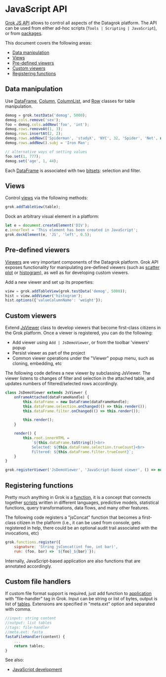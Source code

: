 <!-- TITLE: JavaScript API -->
<!-- SUBTITLE: -->

# JavaScript API

[Grok JS API](api/grok_api.js.html) allows to control all aspects of the Datagrok platform. The API
can be used from either ad-hoc scripts (`Tools | Scripting | JavaScript`), 
or from [packages](dev.md#packages). 

This document covers the following areas:
* [Data manipulation](#data-manipulation)
* [Views](#views)
* [Pre-defined viewers](#pre-defined-viewers)
* [Custom viewers](#custom-viewers)
* [Registering functions](#registering-functions)

## Data manipulation

Use [DataFrame](api/DataFrame.html), [Column](api/Column.html), [ColumnList](api/ColumnList.html), 
and [Row](api/Row.html) classes for table manipulation.

```javascript
demog = grok.testData('demog', 5000);
demog.cols.remove('sex');
foo = demog.cols.addNew('foo', 'int');
demog.rows.removeAt(1, 3);
demog.rows.insertAt(2, 2);
demog.rows.addNew(['Spiderman', 'studyX', 'NYC', 32, 'Spider', 'Net', new Date(2020), 180, 80, 666]);
demog.rows.addNew().subj = 'Iron Man';

// alternative ways of setting values
foo.set(1, 777);
demog.set('age', 1, 44);
``` 

Each [DataFrame](api/DataFrame.html) is associated with two [bitsets](api/BitSet.html): selection and filter.

## Views

Control [views](../features/navigation.md) via the following methods:

```javascript
grok.addTableView(table);
```

Dock an arbitrary visual element in a platform:

```javascript
let e = document.createElement('DIV');
e.innerText = 'This element has been created in JavaScript';
grok.dockElement(e, 'JS', 'left', 0.5);
```

## Pre-defined viewers

[Viewers](../viewers/viewers.md) are very important components of the Datagrok platform. Grok API 
exposes functionality for manipulating pre-defined viewers 
(such as [scatter plot](../viewers/scatter-plot.md) or [histogram](../viewers/histogram.md)), as
well as for developing custom viewers.

Add a new viewer and set up its properties:

```javascript
view = grok.addTableView(grok.testData('demog', 5000));
hist = view.addViewer('histogram');
hist.options({'valueColumnName': 'weight'});
```

## Custom viewers

Extend [JsViewer](api/JsViewer.html) class to develop viewers that become first-class citizens in 
the Grok platform. Once a viewer is registered, you can do the following:

* Add viewer using `Add | JsDemoViewer`, or from the toolbar 'viewers' popup
* Persist viewer as part of the project
* Common viewer operations under the "Viewer" popup menu, such as cloning, embedding, etc

The following code defines a new viewer by subclassing JsViewer. The viewer listens to changes
of filter and selection in the attached table, and updates numbers of filtered/selected rows accordingly.

```javascript
class JsDemoViewer extends JsViewer {
    onFrameAttached(dataFrameHandle) {
        this.dataFrame = new DataFrame(dataFrameHandle);
        this.dataFrame.selection.onChanged(() => this.render());
        this.dataFrame.filter.onChanged(() => this.render());

        this.render();
    }

    render() {
        this.root.innerHTML =
            `${this.dataFrame.toString()}<br>
            Selected: ${this.dataFrame.selection.trueCount}<br>
            Filtered: ${this.dataFrame.filter.trueCount}`;
    }
}

grok.registerViewer('JsDemoViewer', 'JavaScript-based viewer', () => new JsDemoViewer());
```

## Registering functions

Pretty much anything in Grok is a [function](../entities/function.md), it is a concept that
connects together [scripts](../features/scripting.md) written in different languages, predictive models, statistical
functions, query transformations, data flows, and many other features.

The following code registers a "jsConcat" function that becomes a first-class
citizen in the platform (i.e., it can be used from console, gets registered
in help, there could be an optional audit trail associated with the invocations, etc)

```javascript
grok.functions.register({
    signature: 'String jsConcat(int foo, int bar)',
    run: (foo, bar) => `${foo}_${bar}`});
```

Internally, JavaScript-based application are also functions that are annotated accordingly.


## Custom file handlers

If custom file format support is required, just add function to [application](app_development.md) with 
"file-handler" tag in Grok. Input can be string or list of bytes, output is list of 
[tables](../entities/table.md). Extensions are specified in "meta.ext" option and separated with comma. 

```js
//input: string content
//output: list tables
//tags: file-handler
//meta.ext: fasta
fastaFileHandler(content) {
    ...
    return tables;
}
```

See also:
* [JavaScript development](dev.md) 